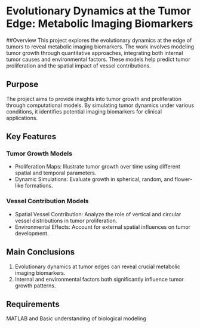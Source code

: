 # Evolutionary Dynamics at the Tumor Edge: Metabolic Imaging Biomarkers
##Overview
This project explores the evolutionary dynamics at the edge of tumors to reveal metabolic imaging biomarkers. The work involves modeling tumor growth through quantitative approaches, integrating both internal tumor causes and environmental factors. These models help predict tumor proliferation and the spatial impact of vessel contributions.

## Purpose
The project aims to provide insights into tumor growth and proliferation through computational models. By simulating tumor dynamics under various conditions, it identifies potential imaging biomarkers for clinical applications.

## Key Features
### Tumor Growth Models
- Proliferation Maps: Illustrate tumor growth over time using different spatial and temporal parameters.
- Dynamic Simulations: Evaluate growth in spherical, random, and flower-like formations.

### Vessel Contribution Models
- Spatial Vessel Contribution: Analyze the role of vertical and circular vessel distributions in tumor proliferation.
- Environmental Effects: Account for external spatial influences on tumor development.

## Main Conclusions
1. Evolutionary dynamics at tumor edges can reveal crucial metabolic imaging biomarkers.
2. Internal and environmental factors both significantly influence tumor growth patterns.

## Requirements
MATLAB and Basic understanding of biological modeling

